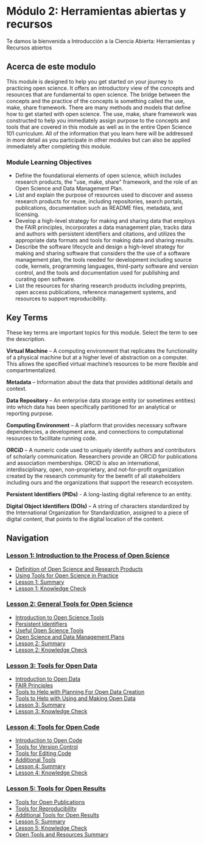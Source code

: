 # Módulo 2: Herramientas abiertas y recursos

Te damos la bienvenida a Introducción a la Ciencia Abierta: Herramientas y Recursos abiertos

## Acerca de este modulo

This module is designed to help you get started on your journey to practicing open science. It offers an introductory view of the concepts and resources that are fundamental to open science. The bridge between the concepts and the practice of the concepts is something called the use, make, share framework. There are many methods and models that define how to get started with open science. The use, make, share framework was constructed to help you immediately assign purpose to the concepts and tools that are covered in this module as well as in the entire Open Science 101 curriculum. All of the information that you learn here will be addressed in more detail as you participate in other modules but can also be applied immediately after completing this module.

### Module Learning Objectives

- Define the foundational elements of open science, which includes research products, the "use, make, share" framework, and the role of an Open Science and Data Management Plan.
- List and explain the purpose of resources used to discover and assess research products for reuse, including repositories, search portals, publications, documentation such as README files, metadata, and licensing.
- Develop a high-level strategy for making and sharing data that employs the FAIR principles, incorporates a data management plan, tracks data and authors with persistent identifiers and citations, and utilizes the appropriate data formats and tools for making data and sharing results.
- Describe the software lifecycle and design a high-level strategy for making and sharing software that considers the the use of a software management plan, the tools needed for development including source code, kernels, programming languages, third-party software and version control, and the tools and documentation used for publishing and curating open software.
- List the resources for sharing research products including preprints, open access publications, reference management systems, and resources to support reproducibility.

## Key Terms

These key terms are important topics for this module. Select the term to see the description.

**Virtual Machine** – A computing environment that replicates the functionality of a physical machine but at a higher level of abstraction on a computer. This allows the specified virtual machine’s resources to be more flexible and compartmentalized.

**Metadata** – Information about the data that provides additional details and context.

**Data Repository** – An enterprise data storage entity (or sometimes entities) into which data has been specifically partitioned for an analytical or reporting purpose.

**Computing Environment** – A platform that provides necessary software dependencies, a development area, and connections to computational resources to facilitate running code.

**ORCiD** – A numeric code used to uniquely identify authors and contributors of scholarly communication. Researchers provide an ORCiD for publications and association memberships. ORCiD is also an international, interdisciplinary, open, non-proprietary, and not-for-profit organization created by the research community for the benefit of all stakeholders including ours and the organizations that support the research ecosystem.

**Persistent Identifiers (PIDs)** - A long-lasting digital reference to an entity.

**Digital Object Identifiers (DOIs)** – A string of characters standardized by the International Organization for Standardization, assigned to a piece of digital content, that points to the digital location of the content.

## Navigation

### [Lesson 1: Introduction to the Process of Open Science](./Lesson_1)

- [Definition of Open Science and Research Products](./Lesson_1#definition-of-open-science-and-research-products)
- [Using Tools for Open Science in Practice](./Lesson_1#using-tools-for-open-science-in-practice)
- [Lesson 1: Summary](./Lesson_1#lesson-1-summary)
- [Lesson 1: Knowledge Check](./Lesson_1#lesson-1-knowledge-check)

### [Lesson 2: General Tools for Open Science](./Lesson_2)

- [Introduction to Open Science Tools](./Lesson_2#introduction-to-open-science-tools)
- [Persistent Identifiers](./Lesson_2#persistent-identifiers)
- [Useful Open Science Tools](./Lesson_2#useful-open-science-tools)
- [Open Science and Data Management Plans](./Lesson_2#open-science-and-data-management-plans)
- [Lesson 2: Summary](./Lesson_2#lesson-2-summary)
- [Lesson 2: Knowledge Check](./Lesson_2#lesson-2-knowledge-check)

### [Lesson 3: Tools for Open Data](./Lesson_3)

- [Introduction to Open Data](./Lesson_3#introduction-to-open-data)
- [FAIR Principles](./Lesson_3#fair-principles)
- [Tools to Help with Planning For Open Data Creation](./Lesson_3#tools-to-help-with-planning-for-open-data-creation)
- [Tools to Help with Using and Making Open Data](./Lesson_3#tools-to-help-with-using-and-making-open-data)
- [Lesson 3: Summary](./Lesson_3#lesson-3-summary)
- [Lesson 3: Knowledge Check](./Lesson_3#lesson-3-knowledge-check)

### [Lesson 4: Tools for Open Code](./Lesson_4)

- [Introduction to Open Code](./Lesson_4#introduction-to-open-code)
- [Tools for Version Control](./Lesson_4#tools-for-version-control)
- [Tools for Editing Code](./Lesson_4#tools-for-editing-code)
- [Additional Tools](./Lesson_4#additional-tools)
- [Lesson 4: Summary](./Lesson_4#lesson-4-summary)
- [Lesson 4: Knowledge Check](./Lesson_4#lesson-4-knowledge-check)

### [Lesson 5: Tools for Open Results](./Lesson_5)

- [Tools for Open Publications](./Lesson_5#tools-for-open-publications)
- [Tools for Reproducibility](./Lesson_5#tools-for-reproducibility)
- [Additional Tools for Open Results](./Lesson_5#additional-tools-for-open-results)
- [Lesson 5: Summary](./Lesson_5#lesson-5-summary)
- [Lesson 5: Knowledge Check](./Lesson_5#lesson-5-knowledge-check)
- [Open Tools and Resources Summary](./Lesson_5#open-tools-and-resources-summary)
